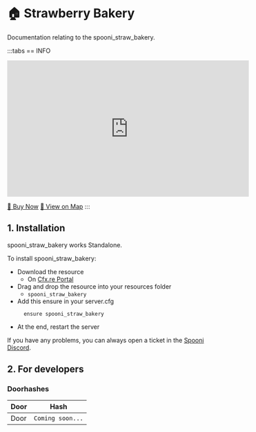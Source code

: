 # 🏠 Strawberry Bakery
Documentation relating to the spooni_straw_bakery.

:::tabs
== INFO
<iframe width="560" height="315" src="https://dunb17ur4ymx4.cloudfront.net/packages/images/044dd309af90e878de817b31232246660025b71b.png" frameborder="0" allow="accelerometer; autoplay; clipboard-write; encrypted-media; gyroscope; picture-in-picture; web-share" referrerpolicy="strict-origin-when-cross-origin" allowfullscreen></iframe>

<a href="https://spooni-mapping.tebex.io/package/6946092" class="button-buy">🛒 Buy Now</a>
<a href="https://spooni.de/rdr2/?m=house224" class="button-map">📍 View on Map</a>
:::

## 1. Installation
spooni_straw_bakery works Standalone.  

To install spooni_straw_bakery:
- Download the resource
  - On [Cfx.re Portal](https://portal.cfx.re/)
- Drag and drop the resource into your resources folder
  - `spooni_straw_bakery`
- Add this ensure in your server.cfg
  ```
    ensure spooni_straw_bakery
  ```
- At the end, restart the server

If you have any problems, you can always open a ticket in the [Spooni Discord](https://discord.gg/spooni).

## 2. For developers
### Doorhashes
| Door                      | Hash
|---------------------------|----------------------------------------------------------------------------------|
| Door                      | `Coming soon...`
